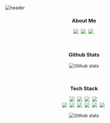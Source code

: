 ![header](https://capsule-render.vercel.app/api?type=rounded&color=auto&height=150&section=header&text=Yeonwoo+Lim&fontSize=60&animation=fadeIn)

<h3 align="center">About Me</h3>

<p align="center">
  <a href="https://terry1213.github.io/categories/"><img src="https://img.shields.io/badge/Blog-09B3AF?style=flat-square&logo=Blogger&logoColor=white" /></a>&nbsp
  <a href="https://terry1213.github.io/portfolio/"><img src="https://img.shields.io/badge/Portfolio-01579B?style=flat-square" /></a>&nbsp
  <a href="mailto:1213terry@naver.com"><img src="https://img.shields.io/badge/Email-EA4335?style=flat-square&logo=Gmail&logoColor=white" /></a>&nbsp
</p>

<br>

<h3 align="center">Github Stats</h3>

<p align="center">
  <img align="center"src="https://github-readme-stats.vercel.app/api?username=terry1213&theme=dark&show_icons=true&count_private=true&include_all_commits=true&hide=contribs&locale=kr" alt="Github stats" />
</p>

<br>

<h3 align="center">Tech Stack</h3>

<p align="center">
  <img src="https://img.shields.io/badge/Flutter-02569B?style=flat-square&logo=Flutter&logoColor=white" />&nbsp
  <img src="https://img.shields.io/badge/Dart-0175C2?style=flat-square&logo=Dart&logoColor=white" />&nbsp
  <img src="https://img.shields.io/badge/Firebase-FFCA28?style=flat-square&logo=Firebase&logoColor=white" />&nbsp
  <img src="https://img.shields.io/badge/Javascript-F7DF1E?style=flat-square&logo=Javascript&logoColor=white" />&nbsp
  <br>
  <img src="https://img.shields.io/badge/Swift-F05138?style=flat-square&logo=Swift&logoColor=white" />&nbsp
  <img src="https://img.shields.io/badge/Mysql-4479A1?style=flat-square&logo=MySql&logoColor=white" />&nbsp 
  <img src="https://img.shields.io/badge/Docker-2496ED?style=flat-square&logo=Docker&logoColor=white" />&nbsp
  <img src="https://img.shields.io/badge/Java-007396?style=flat-square&logo=Java&logoColor=white" />&nbsp
  <img src="https://img.shields.io/badge/C-A8B9CC?style=flat-square&logo=C&logoColor=white" />&nbsp
  <img src="https://img.shields.io/badge/C++-00599C?style=flat-square&logo=C%2B%2B&logoColor=white" />&nbsp 
</p>

<p align="center">
  <img align="center"src="https://github-readme-stats.vercel.app/api/top-langs/?username=terry1213&theme=dark&layout=compact&locale=kr&langs_count=6&hide=scss" alt="Github stats" />
</p>
